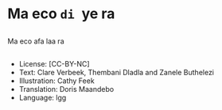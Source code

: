 # Ma eco `di `ye ra

##

##

##

##

##

##

##

##
Ma eco afa laa ra

##
* License: [CC-BY-NC]
* Text: Clare Verbeek, Thembani Dladla and Zanele Buthelezi
* Illustration: Cathy Feek
* Translation: Doris Maandebo
* Language: lgg
